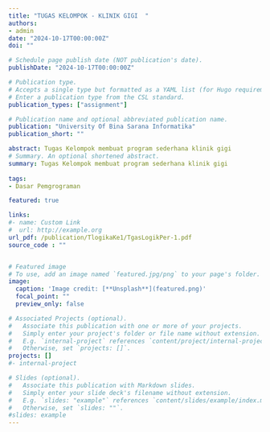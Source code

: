 ```yaml
---
title: "TUGAS KELOMPOK - KLINIK GIGI  "
authors:
- admin
date: "2024-10-17T00:00:00Z"
doi: ""

# Schedule page publish date (NOT publication's date).
publishDate: "2024-10-17T00:00:00Z"

# Publication type.
# Accepts a single type but formatted as a YAML list (for Hugo requirements).
# Enter a publication type from the CSL standard.
publication_types: ["assignment"]

# Publication name and optional abbreviated publication name.
publication: "University Of Bina Sarana Informatika"
publication_short: ""

abstract: Tugas Kelompok membuat program sederhana klinik gigi
# Summary. An optional shortened abstract.
summary: Tugas Kelompok membuat program sederhana klinik gigi
  
tags:
- Dasar Pemgrograman 

featured: true

links:
#- name: Custom Link
#  url: http://example.org
url_pdf: /publication/TlogikaKe1/TgasLogikPer-1.pdf
source_code : ""


# Featured image
# To use, add an image named `featured.jpg/png` to your page's folder. 
image:
  caption: 'Image credit: [**Unsplash**](featured.png)'
  focal_point: ""
  preview_only: false

# Associated Projects (optional).
#   Associate this publication with one or more of your projects.
#   Simply enter your project's folder or file name without extension.
#   E.g. `internal-project` references `content/project/internal-project/index.md`.
#   Otherwise, set `projects: []`.
projects: []
#- internal-project

# Slides (optional).
#   Associate this publication with Markdown slides.
#   Simply enter your slide deck's filename without extension.
#   E.g. `slides: "example"` references `content/slides/example/index.md`.
#   Otherwise, set `slides: ""`.
#slides: example
---
```


